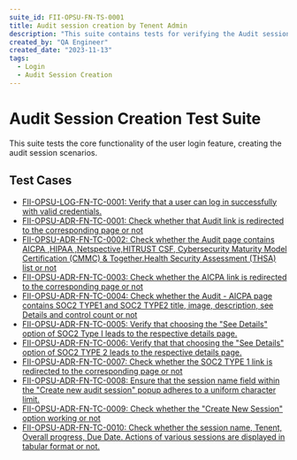 ```yaml
---
suite_id: FII-OPSU-FN-TS-0001
title: Audit session creation by Tenent Admin
description: "This suite contains tests for verifying the Audit session creation by Tenent Admin functionlaity."
created_by: "QA Engineer"
created_date: "2023-11-13"
tags:
  - Login
  - Audit Session Creation
---
```


# Audit Session Creation Test Suite

This suite tests the core functionality of the user login feature, creating the audit session scenarios.

## Test Cases

- [FII-OPSU-LOG-FN-TC-0001: Verify that a user can log in successfully with valid credentials.](../test-cases/test-case-FII-OPSU-LOG-FN-TC-0001.md)
- [FII-OPSU-ADR-FN-TC-0001: Check whether that Audit link is redirected to the corresponding page or not](../test-cases/test-case-FII-OPSU-ADR-FN-TC-0001.md)
- [FII-OPSU-ADR-FN-TC-0002: Check whether the Audit page contains AICPA ,HIPAA ,Netspective,HITRUST CSF,  Cybersecurity Maturity Model Certification (CMMC) & Together.Health Security Assessment (THSA) list or not](../test-cases/test-case-FII-OPSU-ADR-FN-TC-0002.md)
- [FII-OPSU-ADR-FN-TC-0003: Check whether the AICPA link is redirected to the corresponding page or not](../test-cases/test-case-FII-OPSU-ADR-FN-TC-0003.md)
- [FII-OPSU-ADR-FN-TC-0004: Check whether the Audit - AICPA page contains SOC2 TYPE1 and SOC2 TYPE2 title, image, description, see Details and control count or not](../test-cases/test-case-FII-OPSU-ADR-FN-TC-0004.md)
- [FII-OPSU-ADR-FN-TC-0005: Verify that choosing the "See Details" option of SOC2 Type I leads to the respective details page.](../test-cases/test-case-FII-OPSU-ADR-FN-TC-0005.md)
- [FII-OPSU-ADR-FN-TC-0006: Verify that that choosing the "See Details" option of SOC2 TYPE 2 leads to the respective details page.](../test-cases/test-case-FII-OPSU-ADR-FN-TC-0006.md)
- [FII-OPSU-ADR-FN-TC-0007: Check whether the SOC2 TYPE 1 link is redirected to the corresponding page or not](../test-cases/test-case-FII-OPSU-ADR-FN-TC-0007.md)
- [FII-OPSU-ADR-FN-TC-0008: Ensure that the session name field within the "Create new audit session" popup adheres to a uniform character limit.](../test-cases/test-case-FII-OPSU-ADR-FN-TC-0008.md)
- [FII-OPSU-ADR-FN-TC-0009: Check whether the "Create New Session" option working or not](../test-cases/test-case-FII-OPSU-ADR-FN-TC-0009.md)
- [FII-OPSU-ADR-FN-TC-0010: Check whether the session name, Tenent, Overall progress, Due Date. Actions of various sessions are displayed in tabular format or not.](../test-cases/test-case-FII-OPSU-ADR-FN-TC-0010.md)
